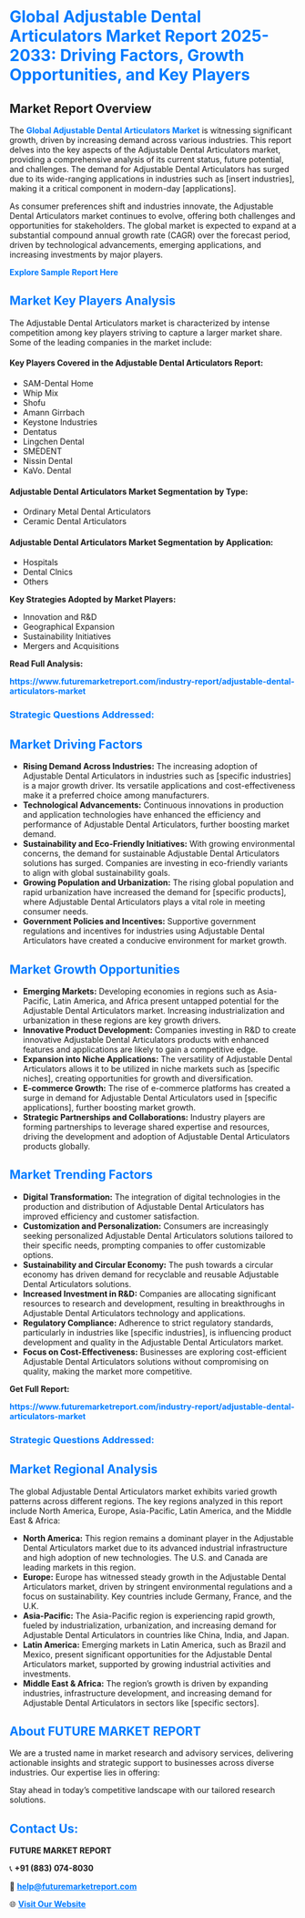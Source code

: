 <h1 style="color: #007BFF;">Global Adjustable Dental Articulators Market Report 2025-2033: Driving Factors, Growth Opportunities, and Key Players</h1>

<section id="overview">
<h2>Market Report Overview</h2>
<p>The <a href="https://www.futuremarketreport.com/industry-report/adjustable-dental-articulators-market" style="color: #007BFF; text-decoration: none;"><strong>Global Adjustable Dental Articulators Market</strong></a> is witnessing significant growth, driven by increasing demand across various industries. This report delves into the key aspects of the Adjustable Dental Articulators market, providing a comprehensive analysis of its current status, future potential, and challenges. The demand for Adjustable Dental Articulators has surged due to its wide-ranging applications in industries such as [insert industries], making it a critical component in modern-day [applications].</p>
<p>As consumer preferences shift and industries innovate, the Adjustable Dental Articulators market continues to evolve, offering both challenges and opportunities for stakeholders. The global market is expected to expand at a substantial compound annual growth rate (CAGR) over the forecast period, driven by technological advancements, emerging applications, and increasing investments by major players.</p>
</section>

<section id="overview">
<p><a href="https://www.futuremarketreport.com/request-sample/reportId=84318" style="color: #007BFF; text-decoration: none;"><strong>Explore Sample Report Here</strong></a></p>
</section>

<section id="key-players">
<h2 style="color: #007BFF;">Market Key Players Analysis</h2>
<p>The Adjustable Dental Articulators market is characterized by intense competition among key players striving to capture a larger market share. Some of the leading companies in the market include:</p>
<h4>Key Players Covered in the Adjustable Dental Articulators Report:</h4>
<ul><li>SAM-Dental Home</li><li>Whip Mix</li><li>Shofu</li><li>Amann Girrbach</li><li>Keystone Industries</li><li>Dentatus</li><li>Lingchen Dental</li><li>SMEDENT</li><li>Nissin Dental</li><li>KaVo. Dental</li></ul>
<h4>Adjustable Dental Articulators Market Segmentation by Type:</h4>
<ul><li>Ordinary Metal Dental Articulators</li><li>Ceramic Dental Articulators</li></ul>

<h4>Adjustable Dental Articulators Market Segmentation by Application:</h4>
<ul><li>Hospitals</li><li>Dental Clnics</li><li>Others</li></ul>
<p><strong>Key Strategies Adopted by Market Players:</strong></p>
<ul>
<li>Innovation and R&D</li>
<li>Geographical Expansion</li>
<li>Sustainability Initiatives</li>
<li>Mergers and Acquisitions</li>
</ul>
</section>

<section>
<p><strong>Read Full Analysis: </strong></p><a href="https://www.futuremarketreport.com/industry-report/adjustable-dental-articulators-market" style="color: #007BFF; text-decoration: none;"><strong>https://www.futuremarketreport.com/industry-report/adjustable-dental-articulators-market</strong></a>
<h3 style="color: #007BFF;">Strategic Questions Addressed:</h3>
</section>

<section id="driving-factors">
<h2 style="color: #007BFF;">Market Driving Factors</h2>
<ul>
<li><strong>Rising Demand Across Industries:</strong> The increasing adoption of Adjustable Dental Articulators in industries such as [specific industries] is a major growth driver. Its versatile applications and cost-effectiveness make it a preferred choice among manufacturers.</li>
<li><strong>Technological Advancements:</strong> Continuous innovations in production and application technologies have enhanced the efficiency and performance of Adjustable Dental Articulators, further boosting market demand.</li>
<li><strong>Sustainability and Eco-Friendly Initiatives:</strong> With growing environmental concerns, the demand for sustainable Adjustable Dental Articulators solutions has surged. Companies are investing in eco-friendly variants to align with global sustainability goals.</li>
<li><strong>Growing Population and Urbanization:</strong> The rising global population and rapid urbanization have increased the demand for [specific products], where Adjustable Dental Articulators plays a vital role in meeting consumer needs.</li>
<li><strong>Government Policies and Incentives:</strong> Supportive government regulations and incentives for industries using Adjustable Dental Articulators have created a conducive environment for market growth.</li>
</ul>
</section>

<section id="growth-opportunities">
<h2 style="color: #007BFF;">Market Growth Opportunities</h2>
<ul>
<li><strong>Emerging Markets:</strong> Developing economies in regions such as Asia-Pacific, Latin America, and Africa present untapped potential for the Adjustable Dental Articulators market. Increasing industrialization and urbanization in these regions are key growth drivers.</li>
<li><strong>Innovative Product Development:</strong> Companies investing in R&D to create innovative Adjustable Dental Articulators products with enhanced features and applications are likely to gain a competitive edge.</li>
<li><strong>Expansion into Niche Applications:</strong> The versatility of Adjustable Dental Articulators allows it to be utilized in niche markets such as [specific niches], creating opportunities for growth and diversification.</li>
<li><strong>E-commerce Growth:</strong> The rise of e-commerce platforms has created a surge in demand for Adjustable Dental Articulators used in [specific applications], further boosting market growth.</li>
<li><strong>Strategic Partnerships and Collaborations:</strong> Industry players are forming partnerships to leverage shared expertise and resources, driving the development and adoption of Adjustable Dental Articulators products globally.</li>
</ul>
</section>

<section id="trending-factors">
<h2 style="color: #007BFF;">Market Trending Factors</h2>
<ul>
<li><strong>Digital Transformation:</strong> The integration of digital technologies in the production and distribution of Adjustable Dental Articulators has improved efficiency and customer satisfaction.</li>
<li><strong>Customization and Personalization:</strong> Consumers are increasingly seeking personalized Adjustable Dental Articulators solutions tailored to their specific needs, prompting companies to offer customizable options.</li>
<li><strong>Sustainability and Circular Economy:</strong> The push towards a circular economy has driven demand for recyclable and reusable Adjustable Dental Articulators solutions.</li>
<li><strong>Increased Investment in R&D:</strong> Companies are allocating significant resources to research and development, resulting in breakthroughs in Adjustable Dental Articulators technology and applications.</li>
<li><strong>Regulatory Compliance:</strong> Adherence to strict regulatory standards, particularly in industries like [specific industries], is influencing product development and quality in the Adjustable Dental Articulators market.</li>
<li><strong>Focus on Cost-Effectiveness:</strong> Businesses are exploring cost-efficient Adjustable Dental Articulators solutions without compromising on quality, making the market more competitive.</li>
</ul>
</section>

<section>
<p><strong>Get Full Report: </strong></p><a href="https://www.futuremarketreport.com/industry-report/adjustable-dental-articulators-market" style="color: #007BFF; text-decoration: none;"><strong>https://www.futuremarketreport.com/industry-report/adjustable-dental-articulators-market</strong></a>
<h3 style="color: #007BFF;">Strategic Questions Addressed:</h3>
</section>


<section id="regional-analysis">
<h2 style="color: #007BFF;">Market Regional Analysis</h2>
<p>The global Adjustable Dental Articulators market exhibits varied growth patterns across different regions. The key regions analyzed in this report include North America, Europe, Asia-Pacific, Latin America, and the Middle East & Africa:</p>
<ul>
<li><strong>North America:</strong> This region remains a dominant player in the Adjustable Dental Articulators market due to its advanced industrial infrastructure and high adoption of new technologies. The U.S. and Canada are leading markets in this region.</li>
<li><strong>Europe:</strong> Europe has witnessed steady growth in the Adjustable Dental Articulators market, driven by stringent environmental regulations and a focus on sustainability. Key countries include Germany, France, and the U.K.</li>
<li><strong>Asia-Pacific:</strong> The Asia-Pacific region is experiencing rapid growth, fueled by industrialization, urbanization, and increasing demand for Adjustable Dental Articulators in countries like China, India, and Japan.</li>
<li><strong>Latin America:</strong> Emerging markets in Latin America, such as Brazil and Mexico, present significant opportunities for the Adjustable Dental Articulators market, supported by growing industrial activities and investments.</li>
<li><strong>Middle East & Africa:</strong> The region’s growth is driven by expanding industries, infrastructure development, and increasing demand for Adjustable Dental Articulators in sectors like [specific sectors].</li>
</ul>
</section>

<footer>
<h2 style="color: #007BFF;">About FUTURE MARKET REPORT</h2>
<p>We are a trusted name in market research and advisory services, delivering actionable insights and strategic support to businesses across diverse industries. Our expertise lies in offering:</p>

<p>Stay ahead in today’s competitive landscape with our tailored research solutions.</p>

<h2 style="color: #007BFF;">Contact Us:</h2>
<p><strong>FUTURE MARKET REPORT</strong></p>
<p>📞 <strong>+91 (883) 074-8030</strong></p>
<p>📧 <strong><a href="mailto:help@futuremarketreport.com" style="color: #007BFF;">help@futuremarketreport.com</a></strong></p>
<p>🌐 <strong><a href="https://www.futuremarketreport.com/" style="color: #007BFF;">Visit Our Website</a></strong></p>
</footer>